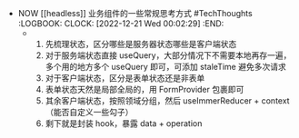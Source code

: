 - NOW [[headless]] 业务组件的一些常规思考方式 #TechThoughts
  :LOGBOOK:
  CLOCK: [2022-12-21 Wed 00:02:29]
  :END:
	- 1. 先梳理状态，区分哪些是服务器状态哪些是客户端状态
	  2. 对于服务端状态直接 useQuery，大部分情况下不需要本地再存一遍，多个用的地方多个 useQuery 即可，可添加 staleTime 避免多次请求
	  3. 对于客户端状态，区分是表单状态还是非表单
	  4. 表单状态天然是局部全局的，用 FormProvider 包裹即可
	  5. 其余客户端状态，按照领域分组，然后 useImmerReducer + context （能否自定义一些勾子）
	  6. 剩下就是封装 hook，暴露 data + operation